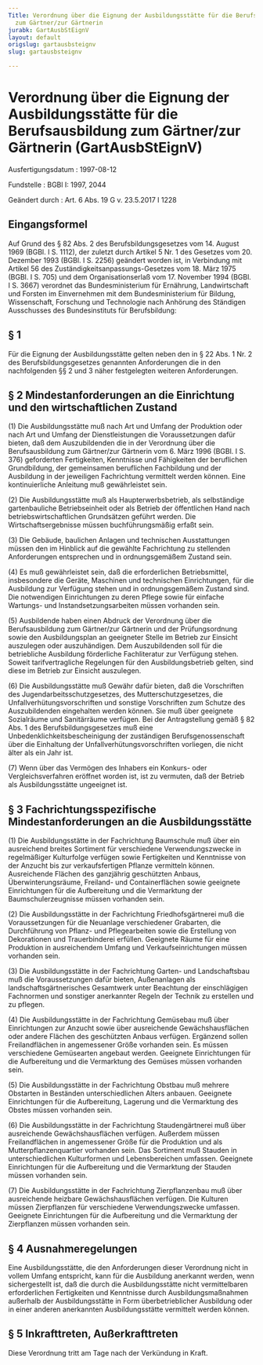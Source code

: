 ```yaml
---
Title: Verordnung über die Eignung der Ausbildungsstätte für die Berufsausbildung
  zum Gärtner/zur Gärtnerin
jurabk: GartAusbStEignV
layout: default
origslug: gartausbsteignv
slug: gartausbsteignv

---
```


# Verordnung über die Eignung der Ausbildungsstätte für die Berufsausbildung zum Gärtner/zur Gärtnerin (GartAusbStEignV)

Ausfertigungsdatum
:   1997-08-12

Fundstelle
:   BGBl I: 1997, 2044

Geändert durch
:   Art. 6 Abs. 19 G v. 23.5.2017 I 1228



## Eingangsformel

Auf Grund des § 82 Abs. 2 des Berufsbildungsgesetzes vom 14. August 1969 (BGBl. I S. 1112), der zuletzt durch Artikel 5 Nr. 1 des Gesetzes vom 20. Dezember 1993 (BGBl. I S. 2256) geändert worden ist, in Verbindung mit Artikel 56 des Zuständigkeitsanpassungs-Gesetzes vom 18. März 1975 (BGBl. I S. 705) und dem Organisationserlaß vom 17. November 1994 (BGBl. I S. 3667) verordnet das Bundesministerium für Ernährung, Landwirtschaft und Forsten im Einvernehmen mit dem Bundesministerium für Bildung, Wissenschaft, Forschung und Technologie nach Anhörung des Ständigen Ausschusses des Bundesinstituts für Berufsbildung:


## § 1

Für die Eignung der Ausbildungsstätte gelten neben den in § 22 Abs. 1 Nr. 2 des Berufsbildungsgesetzes genannten Anforderungen die in den nachfolgenden §§ 2 und 3 näher festgelegten weiteren Anforderungen.


## § 2 Mindestanforderungen an die Einrichtung und den wirtschaftlichen Zustand

(1) Die Ausbildungsstätte muß nach Art und Umfang der Produktion oder nach Art und Umfang der Dienstleistungen die Voraussetzungen dafür bieten, daß dem Auszubildenden die in der Verordnung über die Berufsausbildung zum Gärtner/zur Gärtnerin vom 6. März 1996 (BGBl. I S. 376) geforderten Fertigkeiten, Kenntnisse und Fähigkeiten der beruflichen Grundbildung, der gemeinsamen beruflichen Fachbildung und der Ausbildung in der jeweiligen Fachrichtung vermittelt werden können. Eine kontinuierliche Anleitung muß gewährleistet sein.

(2) Die Ausbildungsstätte muß als Haupterwerbsbetrieb, als selbständige gartenbauliche Betriebseinheit oder als Betrieb der öffentlichen Hand nach betriebswirtschaftlichen Grundsätzen geführt werden. Die Wirtschaftsergebnisse müssen buchführungsmäßig erfaßt sein.

(3) Die Gebäude, baulichen Anlagen und technischen Ausstattungen müssen den im Hinblick auf die gewählte Fachrichtung zu stellenden Anforderungen entsprechen und in ordnungsgemäßem Zustand sein.

(4) Es muß gewährleistet sein, daß die erforderlichen Betriebsmittel, insbesondere die Geräte, Maschinen und technischen Einrichtungen, für die Ausbildung zur Verfügung stehen und in ordnungsgemäßem Zustand sind. Die notwendigen Einrichtungen zu deren Pflege sowie für einfache Wartungs- und Instandsetzungsarbeiten müssen vorhanden sein.

(5) Ausbildende haben einen Abdruck der Verordnung über die Berufsausbildung zum Gärtner/zur Gärtnerin und der Prüfungsordnung sowie den Ausbildungsplan an geeigneter Stelle im Betrieb zur Einsicht auszulegen oder auszuhändigen. Dem Auszubildenden soll für die betriebliche Ausbildung förderliche Fachliteratur zur Verfügung stehen. Soweit tarifvertragliche Regelungen für den Ausbildungsbetrieb gelten, sind diese im Betrieb zur Einsicht auszulegen.

(6) Die Ausbildungsstätte muß Gewähr dafür bieten, daß die Vorschriften des Jugendarbeitsschutzgesetzes, des Mutterschutzgesetzes, die Unfallverhütungsvorschriften und sonstige Vorschriften zum Schutze des Auszubildenden eingehalten werden können. Sie muß über geeignete Sozialräume und Sanitärräume verfügen. Bei der Antragstellung gemäß § 82 Abs. 1 des Berufsbildungsgesetzes muß eine Unbedenklichkeitsbescheinigung der zuständigen Berufsgenossenschaft über die Einhaltung der Unfallverhütungsvorschriften vorliegen, die nicht älter als ein Jahr ist.

(7) Wenn über das Vermögen des Inhabers ein Konkurs- oder Vergleichsverfahren eröffnet worden ist, ist zu vermuten, daß der Betrieb als Ausbildungsstätte ungeeignet ist.


## § 3 Fachrichtungsspezifische Mindestanforderungen an die Ausbildungsstätte

(1) Die Ausbildungsstätte in der Fachrichtung Baumschule muß über ein ausreichend breites Sortiment für verschiedene Verwendungszwecke in regelmäßiger Kulturfolge verfügen sowie Fertigkeiten und Kenntnisse von der Anzucht bis zur verkaufsfertigen Pflanze vermitteln können. Ausreichende Flächen des ganzjährig geschützten Anbaus, Überwinterungsräume, Freiland- und Containerflächen sowie geeignete Einrichtungen für die Aufbereitung und die Vermarktung der Baumschulerzeugnisse müssen vorhanden sein.

(2) Die Ausbildungsstätte in der Fachrichtung Friedhofsgärtnerei muß die Voraussetzungen für die Neuanlage verschiedener Grabarten, die Durchführung von Pflanz- und Pflegearbeiten sowie die Erstellung von Dekorationen und Trauerbinderei erfüllen. Geeignete Räume für eine Produktion in ausreichendem Umfang und Verkaufseinrichtungen müssen vorhanden sein.

(3) Die Ausbildungsstätte in der Fachrichtung Garten- und Landschaftsbau muß die Voraussetzungen dafür bieten, Außenanlagen als landschaftsgärtnerisches Gesamtwerk unter Beachtung der einschlägigen Fachnormen und sonstiger anerkannter Regeln der Technik zu erstellen und zu pflegen.

(4) Die Ausbildungsstätte in der Fachrichtung Gemüsebau muß über Einrichtungen zur Anzucht sowie über ausreichende Gewächshausflächen oder andere Flächen des geschützten Anbaus verfügen. Ergänzend sollen Freilandflächen in angemessener Größe vorhanden sein. Es müssen verschiedene Gemüsearten angebaut werden. Geeignete Einrichtungen für die Aufbereitung und die Vermarktung des Gemüses müssen vorhanden sein.

(5) Die Ausbildungsstätte in der Fachrichtung Obstbau muß mehrere Obstarten in Beständen unterschiedlichen Alters anbauen. Geeignete Einrichtungen für die Aufbereitung, Lagerung und die Vermarktung des Obstes müssen vorhanden sein.

(6) Die Ausbildungsstätte in der Fachrichtung Staudengärtnerei muß über ausreichende Gewächshausflächen verfügen. Außerdem müssen Freilandflächen in angemessener Größe für die Produktion und als Mutterpflanzenquartier vorhanden sein. Das Sortiment muß Stauden in unterschiedlichen Kulturformen und Lebensbereichen umfassen. Geeignete Einrichtungen für die Aufbereitung und die Vermarktung der Stauden müssen vorhanden sein.

(7) Die Ausbildungsstätte in der Fachrichtung Zierpflanzenbau muß über ausreichende heizbare Gewächshausflächen verfügen. Die Kulturen müssen Zierpflanzen für verschiedene Verwendungszwecke umfassen. Geeignete Einrichtungen für die Aufbereitung und die Vermarktung der Zierpflanzen müssen vorhanden sein.


## § 4 Ausnahmeregelungen

Eine Ausbildungsstätte, die den Anforderungen dieser Verordnung nicht in vollem Umfang entspricht, kann für die Ausbildung anerkannt werden, wenn sichergestellt ist, daß die durch die Ausbildungsstätte nicht vermittelbaren erforderlichen Fertigkeiten und Kenntnisse durch Ausbildungsmaßnahmen außerhalb der Ausbildungsstätte in Form überbetrieblicher Ausbildung oder in einer anderen anerkannten Ausbildungsstätte vermittelt werden können.


## § 5 Inkrafttreten, Außerkrafttreten

Diese Verordnung tritt am Tage nach der Verkündung in Kraft.

